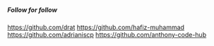 ##### Follow for follow

https://github.com/drat
https://github.com/hafiz-muhammad
https://github.com/adrianiscp
https://github.com/anthony-code-hub


